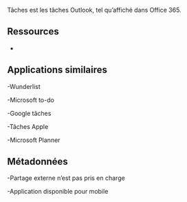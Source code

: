 
Tâches est les tâches Outlook, tel qu’affiché dans Office 365.

Ressources
---------

-   

Applications similaires
--------------------

-Wunderlist

-Microsoft to-do

-Google tâches

-Tâches Apple

-Microsoft Planner

Métadonnées
--------

-Partage externe n’est pas pris en charge

-Application disponible pour mobile

